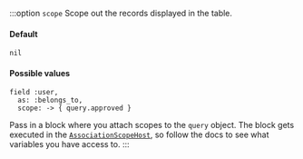 :::option `scope`
Scope out the records displayed in the table.

#### Default

`nil`

#### Possible values

```ruby{3}
field :user,
  as: :belongs_to,
  scope: -> { query.approved }
```

Pass in a block where you attach scopes to the `query` object. The block gets executed in the [`AssociationScopeHost`](./../evaluation-hosts.html#associationscopehost), so follow the docs to see what variables you have access to.
:::
